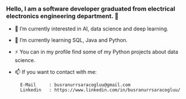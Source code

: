 ### Hello, I am a software developer graduated from electrical electronics engineering department. 👋

<!--
**BusraNurSaracoglu/BusraNurSaracoglu** is a ✨ _special_ ✨ repository because its `README.md` (this file) appears on your GitHub profile.

Here are some ideas to get you started:

- 🔭 I’m currently working on ...
- 🌱 I’m currently learning ...
- 👯 I’m looking to collaborate on ...
- 🤔 I’m looking for help with ...
- 💬 Ask me about ...
- 📫 How to reach me: ...
- 😄 Pronouns: ...
- ⚡ Fun fact: ...
-->

- 🔭 I’m currently interested in AI, data science and deep learning.
- 🌱 I’m currently learning SQL, Java and Python.
- ⚡ You can in my profile find some of my Python projects about data science.



- 📫 If you want to contact with me: 

        E-Mail     : busranurrsaracogluu@gmail.com
        Linkedin   : https://www.linkedin.com/in/busranurrsaracogluu/


